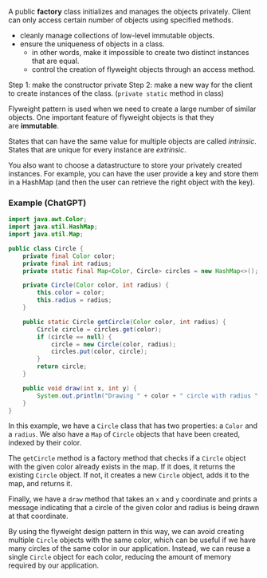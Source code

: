 A public **factory** class initializes and manages the objects privately. Client can only access certain number of objects using specified methods. 

- cleanly manage collections of low-level immutable objects.
- ensure the uniqueness of objects in a class. 
	- in other words, make it impossible to create two distinct instances that are equal. 
	- control the creation of flyweight objects through an access method. 

Step 1: make the constructor private
Step 2: make a new way for the client to create instances of the class. (`private static` method in class)


Flyweight pattern is used when we need to create a large number of similar objects. One important feature of flyweight objects is that they are **immutable**.

States that can have the same value for multiple objects are called *intrinsic*. States that are unique for every instance are *extrinsic*.

You also want to choose a datastructure to store your privately created instances. For example, you can have the user provide a key and store them in a HashMap (and then the user can retrieve the right object with the key).

### Example (ChatGPT)
```java
import java.awt.Color;
import java.util.HashMap;
import java.util.Map;

public class Circle {
    private final Color color;
    private final int radius;
    private static final Map<Color, Circle> circles = new HashMap<>();

    private Circle(Color color, int radius) {
        this.color = color;
        this.radius = radius;
    }

    public static Circle getCircle(Color color, int radius) {
        Circle circle = circles.get(color);
        if (circle == null) {
            circle = new Circle(color, radius);
            circles.put(color, circle);
        }
        return circle;
    }

    public void draw(int x, int y) {
        System.out.println("Drawing " + color + " circle with radius " + radius + " at (" + x + "," + y + ")");
    }
}
```

In this example, we have a `Circle` class that has two properties: a `Color` and a `radius`. We also have a `Map` of `Circle` objects that have been created, indexed by their color.

The `getCircle` method is a factory method that checks if a `Circle` object with the given color already exists in the map. If it does, it returns the existing `Circle` object. If not, it creates a new `Circle` object, adds it to the map, and returns it.

Finally, we have a `draw` method that takes an `x` and `y` coordinate and prints a message indicating that a circle of the given color and radius is being drawn at that coordinate.

By using the flyweight design pattern in this way, we can avoid creating multiple `Circle` objects with the same color, which can be useful if we have many circles of the same color in our application. Instead, we can reuse a single `Circle` object for each color, reducing the amount of memory required by our application.